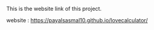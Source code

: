 This is the website link of this project.

website : https://payalsasmal10.github.io/lovecalculator/
